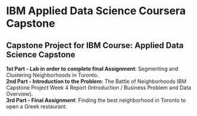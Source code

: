 # IBM Applied Data Science Coursera Capstone
## Capstone Project for IBM Course: Applied Data Science Capstone

**1st Part - Lab in order to complete final Assignment**: Segmenting and Clustering Neighborhoods in Toronto.  
**2nd Part - Introduction to the Problem**: The Battle of Neighborhoods IBM Capstone Project Week 4 Report (Introduction / Business Problem and Data Overview).  
**3rd Part - Final Assignment**:  Finding the best neighborhood in Toronto to open a Greek restaurant.
